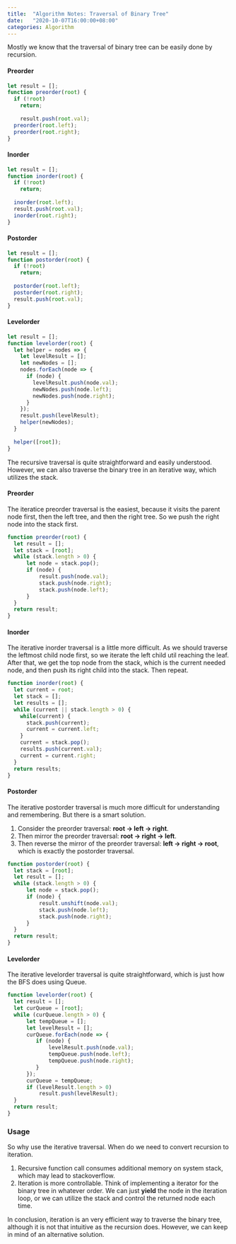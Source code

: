 ```yaml
---
title:  "Algorithm Notes: Traversal of Binary Tree"
date:   "2020-10-07T16:00:00+08:00"
categories: Algorithm
---
```




Mostly we know that the traversal of binary tree can be easily done by recursion.

#### Preorder

```javascript
let result = [];
function preorder(root) {
  if (!root)
    return;
  
	result.push(root.val);
  preorder(root.left);
  preorder(root.right);
}
```

#### Inorder

```javascript
let result = [];
function inorder(root) {
  if (!root)
    return;
  
  inorder(root.left);
  result.push(root.val);
  inorder(root.right);
}
```

#### Postorder

```javascript
let result = [];
function postorder(root) {
  if (!root)
    return;
  
  postorder(root.left);
  postorder(root.right);
  result.push(root.val);
}
```

#### Levelorder

```javascript
let result = [];
function levelorder(root) {
  let helper = nodes => {
    let levelResult = [];
    let newNodes = [];
    nodes.forEach(node => {
      if (node) {
        levelResult.push(node.val);
        newNodes.push(node.left);
        newNodes.push(node.right);
      }
    });
    result.push(levelResult);
    helper(newNodes);
  }
  
  helper([root]);
}	
```



The recursive traversal is quite straightforward and easily understood. However, we can also traverse the binary tree in an iterative way, which utilizes the stack.

#### Preorder

The iteratice preorder traversal is the easiest, because it visits the parent node first, then the left tree, and then the right tree. So we push the right node into the stack first.

```javascript
function preorder(root) {
  let result = [];
  let stack = [root];
  while (stack.length > 0) {
      let node = stack.pop();
      if (node) {
          result.push(node.val);
          stack.push(node.right);
          stack.push(node.left);    
      }      
  }
  return result;
}
```

#### Inorder

The iterative inorder traversal is a little more difficult. As we should traverse the leftmost child node first, so we iterate the left child util reaching the leaf. After that, we get the top node from the stack, which is the current needed node, and then push its right child into the stack. Then repeat.

```javascript
function inorder(root) {
  let current = root;
  let stack = [];
  let results = [];
  while (current || stack.length > 0) {
    while(current) {
      stack.push(current);
      current = current.left;
    }
    current = stack.pop();
    results.push(current.val);
    current = current.right;
  }
  return results;
}
```

#### Postorder

The iterative postorder traversal is much more difficult for understanding and remembering. But there is a smart solution.

1. Consider the preorder traversal: **root -> left -> right**.
2. Then mirror the preorder traversal: **root -> right -> left**.
3. Then reverse the mirror of the preorder traversal: **left -> right -> root**,  which is exactly the postorder traversal.

```javascript
function postorder(root) {
  let stack = [root];
  let result = [];
  while (stack.length > 0) {
      let node = stack.pop();
      if (node) {
          result.unshift(node.val);
          stack.push(node.left);
          stack.push(node.right);
      }
  }
  return result;
}
```

#### Levelorder

The iterative levelorder traversal is quite straightforward, which is just how the BFS does using Queue.

```javascript
function levelorder(root) {
  let result = [];
  let curQueue = [root];
  while (curQueue.length > 0) {
      let tempQueue = [];
      let levelResult = [];
      curQueue.forEach(node => {
         if (node) {
             levelResult.push(node.val);
             tempQueue.push(node.left);
             tempQueue.push(node.right);
         } 
      });
      curQueue = tempQueue;
      if (levelResult.length > 0)
          result.push(levelResult);
  }
  return result;
}
```



### Usage

So why use the iterative traversal. When do we need to convert recursion to iteration.

1. Recursive function call consumes additional memory on system stack, which may lead to stackoverflow. 
2. Iteration is more controllable. Think of implementing a iterator for the binary tree in whatever order. We can just **yield** the node in the iteration loop, or we can utilize the stack and control the returned node each time.

In conclusion, iteration is an very efficient way to traverse the binary tree, although it is not that intuitive as the recursion does. However, we can keep in mind of an alternative solution.